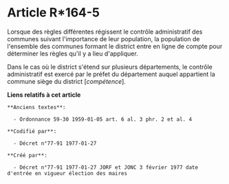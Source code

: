 # Article R*164-5

Lorsque des règles différentes régissent le contrôle administratif des communes suivant l'importance de leur population, la
population de l'ensemble des communes formant le district entre en ligne de compte pour déterminer les règles qu'il y a lieu
d'appliquer. 

Dans le cas où le district s'étend sur plusieurs départements, le contrôle administratif est exercé par le préfet du
département auquel appartient la commune siège du district [*compétence*].

**Liens relatifs à cet article**

	**Anciens textes**:

	  - Ordonnance 59-30 1959-01-05 art. 6 al. 3 phr. 2 et al. 4

	**Codifié par**:

	  - Décret n°77-91 1977-01-27

	**Créé par**:

	  - Décret n°77-91 1977-01-27 JORF et JONC 3 février 1977 date d'entrée en vigueur élection des maires
